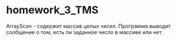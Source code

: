# homework_3_TMS
 ArrayScan - содержит массив целых чисел. Программа выводит сообщение о том, есть ли заданное число в массиве или нет.
